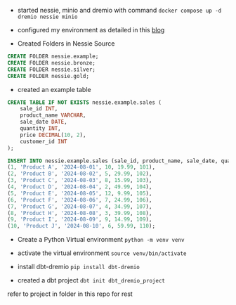- started nessie, minio and dremio with command `docker compose up -d dremio nessie minio`

- configured my environment as detailed in this [blog](https://www.dremio.com/blog/experience-the-dremio-lakehouse-hands-on-with-dremio-nessie-iceberg-data-as-code-and-dbt/?utm_source=alexmerced&utm_medium=github&utm_campaign=dbtdremioexample)

- Created Folders in Nessie Source

```sql
CREATE FOLDER nessie.example;
CREATE FOLDER nessie.bronze;
CREATE FOLDER nessie.silver;
CREATE FOLDER nessie.gold;
```

- created an example table

```sql
CREATE TABLE IF NOT EXISTS nessie.example.sales (
    sale_id INT,
    product_name VARCHAR,
    sale_date DATE,
    quantity INT,
    price DECIMAL(10, 2),
    customer_id INT
);

INSERT INTO nessie.example.sales (sale_id, product_name, sale_date, quantity, price, customer_id) VALUES
(1, 'Product A', '2024-08-01', 10, 19.99, 101),
(2, 'Product B', '2024-08-02', 5, 29.99, 102),
(3, 'Product C', '2024-08-03', 8, 15.99, 103),
(4, 'Product D', '2024-08-04', 2, 49.99, 104),
(5, 'Product E', '2024-08-05', 12, 9.99, 105),
(6, 'Product F', '2024-08-06', 7, 24.99, 106),
(7, 'Product G', '2024-08-07', 4, 34.99, 107),
(8, 'Product H', '2024-08-08', 3, 39.99, 108),
(9, 'Product I', '2024-08-09', 9, 14.99, 109),
(10, 'Product J', '2024-08-10', 6, 59.99, 110);
```

- Create a Python Virtual environment `python -m venv venv`

- activate the virtual environment `source venv/bin/activate`

- install dbt-dremio `pip install dbt-dremio`

- created a dbt project `dbt init dbt_dremio_project`

refer to project in folder in this repo for rest